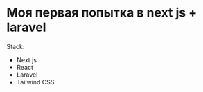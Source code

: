 <h1>Моя первая попытка в next js + laravel </h2>

<p>Stack:</p>
<ul>
    <li>Next js</li>
    <li>React</li>
    <li>Laravel</li>
    <li>Tailwind CSS</li>
</ul>